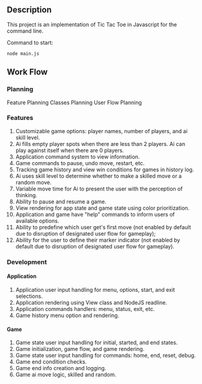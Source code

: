## Description 
This project is an implementation of Tic Tac Toe in Javascript for the command line.

Command to start:
``` 
node main.js
```

## Work Flow

### Planning
Feature Planning
Classes Planning
User Flow Planning

### Features
1. Customizable game options: player names, number of players, and ai skill level.
2. Ai fills empty player spots when there are less than 2 players. Ai can play against itself when there are 0 players.
3. Application command system to view information.
4. Game commands to pause, undo move, restart, etc.
5. Tracking game history and view win conditions for games in history log.
6. Ai uses skill level to determine whether to make a skilled move or a random move.
7. Variable move time for Ai to present the user with the perception of thinking.
8. Ability to pause and resume a game.
9. View rendering for app state and game state using color prioritization.
10. Application and game have "help" commands to inform users of available options.
11. Ability to predefine which user get's first move (not enabled by default due to disruption of designated user flow for gameplay);
12. Ability for the user to define their marker indicator (not enabled by default due to disruption of designated user flow for gameplay).

### Development

#### Application
1. Application user input handling for menu, options, start, and exit selections.
2. Application rendering using View class and NodeJS readline.
3. Application commands handlers: menu, status, exit, etc.
4. Game history menu option and rendering.

#### Game
1. Game state user input handling for initial, started, and end states.
2. Game initialization, game flow, and game rendering.
3. Game state user input handling for commands: home, end, reset, debug.
4. Game end condition checks.
5. Game end info creation and logging.
6. Game ai move logic, skilled and random.

